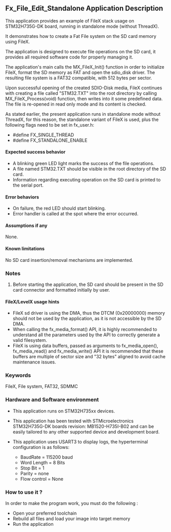 
## <b>Fx_File_Edit_Standalone Application Description</b>

This application provides an example of FileX stack usage on STM32H735G-DK board, running in standalone mode (without ThreadX).

It demonstrates how to create a Fat File system on the SD card memory using FileX.

The application is designed to execute file operations on the SD card, it provides all required software code for properly managing it.

The application's main calls the MX_FileX_Init() function in order to initialize FileX, format the SD memory as FAT and open the sdio_disk driver. The resulting file system is a FAT32 compatible, with 512 bytes per sector.

Upon successful opening of the created SDIO-Disk media, FileX continues with creating a file called "STM32.TXT" into the root directory by calling MX_FileX_Process(void) function, then writes into it some predefined data. The file is re-opened in read only mode and its content is checked.


As stated earlier, the present application runs in standalone mode without ThreadX, for this reason, the standalone variant of FileX is used, plus the following flags need to be set in fx_user.h:

-  #define FX_SINGLE_THREAD
-  #define FX_STANDALONE_ENABLE

#### <b>Expected success behavior</b>

- A blinking green LED light marks the success of the file operations.
- A file named STM32.TXT should be visible in the root directory of the SD card.
- Information regarding executing operation on the SD card is printed to the serial port.

#### <b>Error behaviors</b>

- On failure, the red LED should start blinking.
- Error handler is called at the spot where the error occurred.

#### <b>Assumptions if any</b>

None.

#### <b>Known limitations</b>

No SD card insertion/removal mechanisms are implemented.

### <b>Notes</b>

 1. Before starting the application, the SD card should be present in the SD card connector and formatted initially by user.

#### <b>FileX/LevelX usage hints</b>

- FileX sd driver is using the DMA, thus the DTCM (0x20000000) memory should not be used by the application, as it is not accessible by the SD DMA.
- When calling the fx_media_format() API, it is highly recommended to understand all the parameters used by the API to correctly generate a valid filesystem.
- FileX is using data buffers, passed as arguments to fx_media_open(), fx_media_read() and fx_media_write() API it is recommended that these buffers are multiple of sector size and "32 bytes" aligned to avoid cache maintenance issues.

### <b>Keywords</b>

FileX, File system, FAT32, SDMMC
### <b>Hardware and Software environment</b>

  - This application runs on STM32H735xx devices.
  - This application has been tested with STMicroelectronics STM32H735G-DK boards revision: MB1520-H735I-B02
    and can be easily tailored to any other supported device and development board.

  - This application uses USART3 to display logs, the hyperterminal configuration is as follows:

      - BaudRate = 115200 baud
      - Word Length = 8 Bits
      - Stop Bit = 1
      - Parity = none
      - Flow control = None

### <b>How to use it ?</b>

In order to make the program work, you must do the following :

  - Open your preferred toolchain
  - Rebuild all files and load your image into target memory
  - Run the application